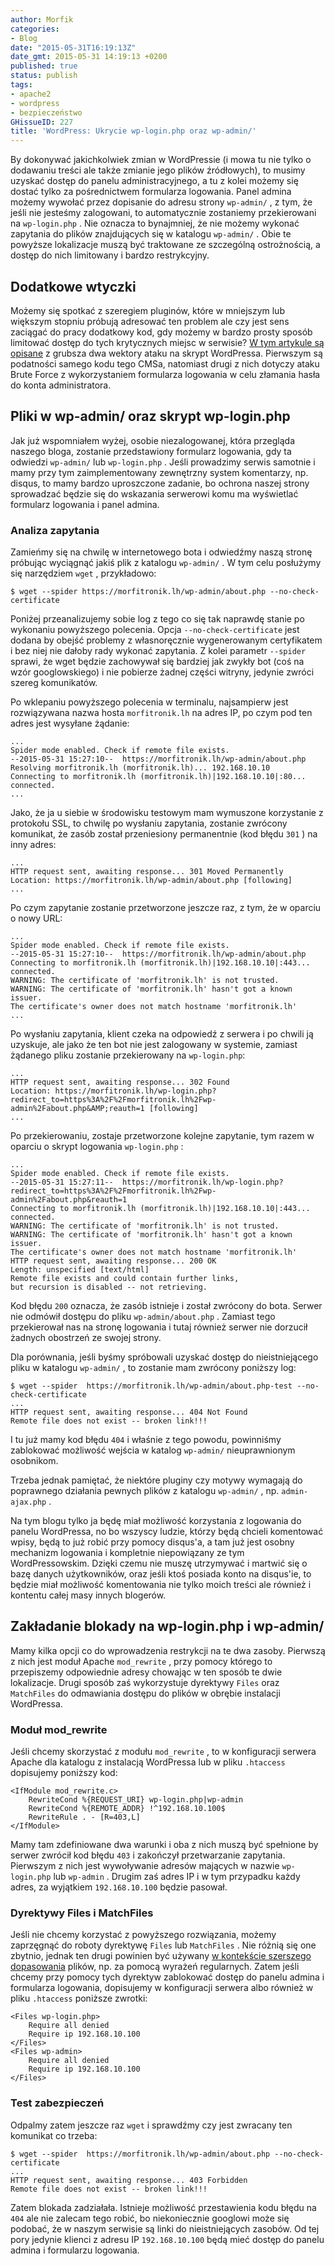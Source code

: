 ```yaml
---
author: Morfik
categories:
- Blog
date: "2015-05-31T16:19:13Z"
date_gmt: 2015-05-31 14:19:13 +0200
published: true
status: publish
tags:
- apache2
- wordpress
- bezpieczeństwo
GHissueID: 227
title: 'WordPress: Ukrycie wp-login.php oraz wp-admin/'
---
```


By dokonywać jakichkolwiek zmian w WordPressie (i mowa tu nie tylko o dodawaniu treści ale także
zmianie jego plików źródłowych), to musimy uzyskać dostęp do panelu administracyjnego, a tu z kolei
możemy się dostać tylko za pośrednictwem formularza logowania. Panel admina możemy wywołać przez
dopisanie do adresu strony `wp-admin/` , z tym, że jeśli nie jesteśmy zalogowani, to automatycznie
zostaniemy przekierowani na `wp-login.php` . Nie oznacza to bynajmniej, że nie możemy wykonać
zapytania do plików znajdujących się w katalogu `wp-admin/` . Obie te powyższe lokalizacje muszą być
traktowane ze szczególną ostrożnością, a dostęp do nich limitowany i bardzo restrykcyjny.

<!--more-->
## Dodatkowe wtyczki

Możemy się spotkać z szeregiem pluginów, które w mniejszym lub większym stopniu próbują adresować
ten problem ale czy jest sens zaciągać do pracy dodatkowy kod, gdy możemy w bardzo prosty sposób
limitować dostęp do tych krytycznych miejsc w serwisie? [W tym artykule są
opisane](https://codex.wordpress.org/Brute_Force_Attacks) z grubsza dwa wektory ataku na skrypt
WordPressa. Pierwszym są podatności samego kodu tego CMSa, natomiast drugi z nich dotyczy ataku
Brute Force z wykorzystaniem formularza logowania w celu złamania hasła do konta administratora.

## Pliki w wp-admin/ oraz skrypt wp-login.php

Jak już wspomniałem wyżej, osobie niezalogowanej, która przegląda naszego bloga, zostanie
przedstawiony formularz logowania, gdy ta odwiedzi `wp-admin/` lub `wp-login.php` . Jeśli prowadzimy
serwis samotnie i mamy przy tym zaimplementowany zewnętrzny system komentarzy, np. disqus, to mamy
bardzo uproszczone zadanie, bo ochrona naszej strony sprowadzać będzie się do wskazania serwerowi
komu ma wyświetlać formularz logowania i panel admina.

### Analiza zapytania

Zamieńmy się na chwilę w internetowego bota i odwiedźmy naszą stronę próbując wyciągnąć jakiś plik z
katalogu `wp-admin/` . W tym celu posłużymy się narzędziem `wget` , przykładowo:

    $ wget --spider https://morfitronik.lh/wp-admin/about.php --no-check-certificate

Poniżej przeanalizujemy sobie log z tego co się tak naprawdę stanie po wykonaniu powyższego
polecenia. Opcja `--no-check-certificate` jest dodana by obejść problemy z własnoręcznie
wygenerowanym certyfikatem i bez niej nie dałoby rady wykonać zapytania. Z kolei parametr `--spider`
sprawi, że wget będzie zachowywał się bardziej jak zwykły bot (coś na wzór googlowskiego) i nie
pobierze żadnej części witryny, jedynie zwróci szereg komunikatów.

Po wklepaniu powyższego polecenia w terminalu, najsampierw jest rozwiązywana nazwa hosta
`morfitronik.lh` na adres IP, po czym pod ten adres jest wysyłane żądanie:

    ...
    Spider mode enabled. Check if remote file exists.
    --2015-05-31 15:27:10--  https://morfitronik.lh/wp-admin/about.php
    Resolving morfitronik.lh (morfitronik.lh)... 192.168.10.10
    Connecting to morfitronik.lh (morfitronik.lh)|192.168.10.10|:80... connected.
    ...

Jako, że ja u siebie w środowisku testowym mam wymuszone korzystanie z protokołu SSL, to chwilę po
wysłaniu zapytania, zostanie zwrócony komunikat, że zasób został przeniesiony permanentnie (kod
błędu `301` ) na inny adres:

    ...
    HTTP request sent, awaiting response... 301 Moved Permanently
    Location: https://morfitronik.lh/wp-admin/about.php [following]
    ...

Po czym zapytanie zostanie przetworzone jeszcze raz, z tym, że w oparciu o nowy URL:

    ...
    Spider mode enabled. Check if remote file exists.
    --2015-05-31 15:27:10--  https://morfitronik.lh/wp-admin/about.php
    Connecting to morfitronik.lh (morfitronik.lh)|192.168.10.10|:443... connected.
    WARNING: The certificate of 'morfitronik.lh' is not trusted.
    WARNING: The certificate of 'morfitronik.lh' hasn't got a known issuer.
    The certificate's owner does not match hostname 'morfitronik.lh'
    ...

Po wysłaniu zapytania, klient czeka na odpowiedź z serwera i po chwili ją uzyskuje, ale jako że ten
bot nie jest zalogowany w systemie, zamiast żądanego pliku zostanie przekierowany na `wp-login.php`:

    ...
    HTTP request sent, awaiting response... 302 Found
    Location: https://morfitronik.lh/wp-login.php?redirect_to=https%3A%2F%2Fmorfitronik.lh%2Fwp-admin%2Fabout.php&AMP;reauth=1 [following]
    ...

Po przekierowaniu, zostaje przetworzone kolejne zapytanie, tym razem w oparciu o skrypt logowania
`wp-login.php` :

    ...
    Spider mode enabled. Check if remote file exists.
    --2015-05-31 15:27:11--  https://morfitronik.lh/wp-login.php?redirect_to=https%3A%2F%2Fmorfitronik.lh%2Fwp-admin%2Fabout.php&reauth=1
    Connecting to morfitronik.lh (morfitronik.lh)|192.168.10.10|:443... connected.
    WARNING: The certificate of 'morfitronik.lh' is not trusted.
    WARNING: The certificate of 'morfitronik.lh' hasn't got a known issuer.
    The certificate's owner does not match hostname 'morfitronik.lh'
    HTTP request sent, awaiting response... 200 OK
    Length: unspecified [text/html]
    Remote file exists and could contain further links,
    but recursion is disabled -- not retrieving.

Kod błędu `200` oznacza, że zasób istnieje i został zwrócony do bota. Serwer nie odmówił dostępu do
pliku `wp-admin/about.php` . Zamiast tego przekierował nas na stronę logowania i tutaj również
serwer nie dorzucił żadnych obostrzeń ze swojej strony.

Dla porównania, jeśli byśmy spróbowali uzyskać dostęp do nieistniejącego pliku w katalogu
`wp-admin/` , to zostanie mam zwrócony poniższy log:

    $ wget --spider  https://morfitronik.lh/wp-admin/about.php-test --no-check-certificate
    ...
    HTTP request sent, awaiting response... 404 Not Found
    Remote file does not exist -- broken link!!!

I tu już mamy kod błędu `404` i właśnie z tego powodu, powinniśmy zablokować możliwość wejścia w
katalog `wp-admin/` nieuprawnionym osobnikom.

Trzeba jednak pamiętać, że niektóre pluginy czy motywy wymagają do poprawnego działania pewnych
plików z katalogu `wp-admin/` , np. `admin-ajax.php` .

Na tym blogu tylko ja będę miał możliwość korzystania z logowania do panelu WordPressa, no bo
wszyscy ludzie, którzy będą chcieli komentować wpisy, będą to już robić przy pomocy disqus'a, a tam
już jest osobny mechanizm logowania i kompletnie niepowiązany ze tym WordPressowskim. Dzięki czemu
nie muszę utrzymywać i martwić się o bazę danych użytkowników, oraz jeśli ktoś posiada konto na
disqus'ie, to będzie miał możliwość komentowania nie tylko moich treści ale również i kontentu całej
masy innych blogerów.

## Zakładanie blokady na wp-login.php i wp-admin/

Mamy kilka opcji co do wprowadzenia restrykcji na te dwa zasoby. Pierwszą z nich jest moduł Apache
`mod_rewrite` , przy pomocy którego to przepiszemy odpowiednie adresy chowając w ten sposób te dwie
lokalizacje. Drugi sposób zaś wykorzystuje dyrektywy `Files` oraz `MatchFiles` do odmawiania dostępu
do plików w obrębie instalacji WordPressa.

### Moduł mod_rewrite

Jeśli chcemy skorzystać z modułu `mod_rewrite` , to w konfiguracji serwera Apache dla katalogu z
instalacją WordPressa lub w pliku `.htaccess` dopisujemy poniższy kod:

    <IfModule mod_rewrite.c>
        RewriteCond %{REQUEST_URI} wp-login.php|wp-admin
        RewriteCond %{REMOTE_ADDR} !^192.168.10.100$
        RewriteRule . - [R=403,L]
    </IfModule>

Mamy tam zdefiniowane dwa warunki i oba z nich muszą być spełnione by serwer zwrócił kod błędu `403`
i zakończył przetwarzanie zapytania. Pierwszym z nich jest wywoływanie adresów mających w nazwie
`wp-login.php` lub `wp-admin` . Drugim zaś adres IP i w tym przypadku każdy adres, za wyjątkiem
`192.168.10.100` będzie pasował.

### Dyrektywy Files i MatchFiles

Jeśli nie chcemy korzystać z powyższego rozwiązania, możemy zaprzęgnąć do roboty dyrektywę `Files`
lub `MatchFiles` . Nie różnią się one zbytnio, jednak ten drugi powinien być używany [w kontekście
szerszego dopasowania](http://httpd.apache.org/docs/2.4/mod/core.html#files) plików, np. za pomocą
wyrażeń regularnych. Zatem jeśli chcemy przy pomocy tych dyrektyw zablokować dostęp do panelu admina
i formularza logowania, dopisujemy w konfiguracji serwera albo również w pliku `.htaccess` poniższe
zwrotki:

    <Files wp-login.php>
        Require all denied
        Require ip 192.168.10.100
    </Files>
    <Files wp-admin>
        Require all denied
        Require ip 192.168.10.100
    </Files>

### Test zabezpieczeń

Odpalmy zatem jeszcze raz `wget` i sprawdźmy czy jest zwracany ten komunikat co trzeba:

    $ wget --spider  https://morfitronik.lh/wp-admin/about.php --no-check-certificate
    ...
    HTTP request sent, awaiting response... 403 Forbidden
    Remote file does not exist -- broken link!!!

Zatem blokada zadziałała. Istnieje możliwość przestawienia kodu błędu na `404` ale nie zalecam tego
robić, bo niekoniecznie googlowi może się podobać, że w naszym serwisie są linki do nieistniejących
zasobów. Od tej pory jedynie klienci z adresu IP `192.168.10.100` będą mieć dostęp do panelu admina
i formularzu logowania.
